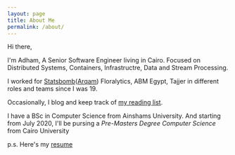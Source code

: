 ```yaml
---
layout: page
title: About Me
permalink: /about/
---
```


Hi there,

I'm Adham,  A Senior Software Engineer living in Cairo. Focused on Distributed Systems, Containers, Infrastructre, Data and Stream Processing.

I worked for [Statsbomb](statsbomb.com)([Arqam](arqamfc.com/#team)) Floralytics, ABM Egypt, Tajjer in different roles and teams since I was 19.

Occasionally, I blog and keep track of [my reading list](https://github.com/adhaamehab/my-reading-list). 

I have a BSc in Computer Science from Ainshams University. And starting from July 2020, I'll be pursing a _Pre-Masters Degree Computer Science_ from Cairo University

p.s. Here's my [resume](./Adham_Ehab_Resume.docx.pdf)
